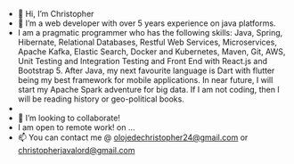 - 👋 Hi, I’m Christopher
- 👀 I’m a web developer with over 5 years experience on java platforms.
- I am a pragmatic programmer who has the following skills: Java, Spring, Hibernate, Relational Databases, Restful Web Services, Microservices, Apache Kafka, Elastic Search, Docker and Kubernetes, Maven, Git, AWS, Unit Testing and Integration Testing and Front End with React.js and Bootstrap 5. After Java, my next favourite language is Dart with flutter being my best framework for mobile applications. In near future, I will start my Apache Spark adventure for big data. If I am not coding, then I will be reading history or geo-political books.
- 
- 💞️ I’m looking to collaborate!
- I am open to remote work!
 on ...
- 📫 You can contact me @ olojedechristopher24@gmail.com or christopherjavalord@gmail.com

<!---
Christopher-OOC/Christopher-OOC is a ✨ special ✨ repository because its `README.md` (this file) appears on your GitHub profile.
You can click the Preview link to take a look at your changes.
--->
